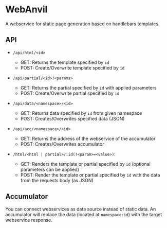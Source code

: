 # WebAnvil

A webservice for static page generation based on handlebars templates.

## API

- `/api/html/<id>`
    - GET: Returns the template specified by `id`
    - POST: Create/Overwrite template specified by `id`

- `/api/partial/<id>?<params>`
    - GET: Returns the partial specified by `id` with applied parameters
    - POST: Create/Overwrite partial specified by `id`

- `/api/data/<namespace>/<id>`
    - GET: Returns data specified by `id` from given namespace
    - POST: Creates/Overwrites specified data (JSON)

- `/api/acc/<namespace>/<id>`
    - GET: Returns the address of the webservice of the accumulator
    - POST: Creates/Overwrites accumulator

- `/html/<html | partial>/:id(?<param>=<value>)`:
    - GET: Renders the template or partial specified by `id` (optional parameters can be applied)
    - POST: Render the template or partial specified by `id` with the data from the requests body (as JSON)

## Accumulator

You can connect webservices as data source instead of static data.
An accumulator will replace the data (located at `namespace:id`) with the target webservice response.
